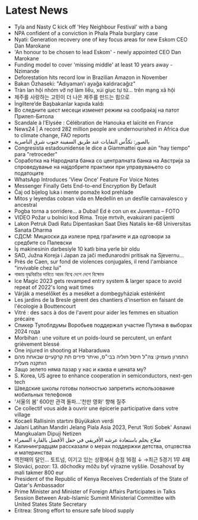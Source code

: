# Latest News
-  Tyla and Nasty C kick off 'Hey Neighbour Festival' with a bang
-  NPA confident of a conviction in Phala Phala burglary case
-  Nyati: Generation recovery one of key focus areas for new Eskom CEO Dan Marokane
-  'An honour to be chosen to lead Eskom' - newly appointed CEO Dan Marokane
-  Funding model to cover 'missing middle' at least 10 years away - Nzimande
-  Deforestation hits record low in Brazilian Amazon in November
-  Bakan Özhaseki: "Adıyaman'ı ayağa kaldıracağız"
-  Tràn lan hội nhóm vỡ nợ làm liều, xúi giục tự tử... trên mạng xã hội
-  제주를 사랑하는 고민이 더 나은 제주를 만드는 힘으로
-  İngiltere’de Başbakanlar kapıda kaldı
-  Во следните шест месеци изменет режим на сообраќај на патот Прилеп-Битола
-  Scandale à l’Elysée : Célébration de Hanouka et laïcité en France
-  News24 | A record 282 million people are undernourished in Africa due to climate change, FAO reports
-  بالصور: تكدُّس النفايات عند طريق السفينة جنوب شرق الناصرية
-  Congresista estadounidense le dice a Giammattei que aún "hay tiempo" para "retroceder"
-  Соработка на Народната банка со централната банка на Австрија за спроведување на најдобрите практики при управувањето со податоците
-  WhatsApp Introduces 'View Once' Feature For Voice Notes
-  Messenger Finally Gets End-to-end Encryption By Default
-  Čaj od bijelog luka i mente pomaže kod prehlade
-  Mitos y leyendas cobran vida en Medellín en un desfile carnavalesco y ancestral
-  Pogba torna a sorridere… a Dubai! Ed è con un ex Juventus – FOTO
-  VIDEO Požar u bolnici kod Rima. Troje mrtvih, evakuirani pacijenti
-  Lakon Petruk Dadi Ratu Dipentaskan Saat Dies Natalis ke-68 Universitas Sanata Dharma
-  СДСМ: Мицкоски да излезе пред граѓаните и да одговори за средбите со Палевски
-  İş makinesinin darbesiyle 10 katlı bina yerle bir oldu
-  SAD, Južna Koreja i Japan za jači međunarodni pritisak na Sjevernu...
-  Près de Caen, sur fond de violences conjugales, il rend l'ambiance "invivable chez lui"
-  গাজায় যুদ্ধবিরতির দাবিতে আরব বিশ্বে দেশে দেশে বিক্ষোভ
-  Ice Magic 2023 gets revamped entry system & larger space to avoid repeat of 2022's long wait times
-  Várják a mesélőket és a meséket a dombegyháziak esténként
-  Les jardins de la Bresle gèrent des chantiers d'insertion en faisant de l'écologie à Bouttencourt
-  Vitré : des sacs à dos de l'avent pour aider les femmes en situation précaire
-  Спикер Тулоблдумы Воробьев поддержал участие Путина в выборах 2024 года
-  Morbihan : une voiture et un poids-lourd se percutent, un enfant grièvement blessé
-  One injured in shooting at Habaraduwa
-  התמרון מעמיק: צה"ל חיסל חוליה בבי"ס, ואיתר פירים תת קרקעיים שבאחת מהם הותקנה מעלית
-  Защо зелето няма пазар у нас и каква е цената му?
-  S. Korea, US agree to enhance cooperation in semiconductors, next-gen tech
-  Шведские школы готовы полностью запретить использование мобильных телефонов
-  '서울의 봄' 600만 관객 돌파…'천만 영화' 향해 질주
-  Ce collectif vous aide à ouvrir une épicerie participative dans votre village
-  Kocaeli Rallisinin startını Büyükakın verdi
-  Jalani Latihan Mandiri Jelang Piala Asia 2023, Perut 'Roti Sobek' Asnawi Mangkualam Dipuji Netizen
-  صلاح يحلم باستعادة عرشه الأفريقي في حفل الأفضل بالقارة السمراء
-  Калининградцам рассказали о мерах поддержки детства, отцовства и материнства
-  역전패의 달인... 토트넘, 이기고 있는 상황에서 승점 16점 ↓ →최근 5경기 1무 4패
-  Slováci, pozor: 13. dôchodky môžu byť výrazne vyššie. Dosahovať by mali takmer 800 eur
-  President of the Republic of Kenya Receives Credentials of the State of Qatar's Ambassador
-  Prime Minister and Minister of Foreign Affairs Participates in Talks Session Between Arab-Islamic Summit Ministerial Committee with United States State Secretary
-  Eritrea: Strong effort to ensure safe blood supply
